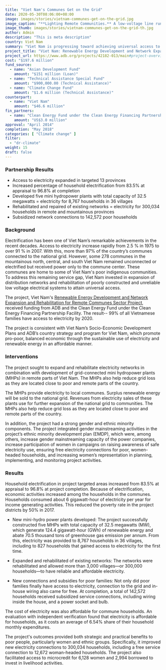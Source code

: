```yaml
---
title: "Viet Nam's Communes Get on the Grid"
date: 2020-05-30T08:06:00+08:00
image: images/stories/vietnam-communes-get-on-the-grid.jpg
image_caption: "**Lighting Remote Communities.** A low-voltage line runs through a commune road and has helped bring electricity into these poor communities where some of Viet Nam’s indigenous people live. Hundreds of thousands of households directly benefitted from the project."
image_thumb: images/stories/vietnam-communes-get-on-the-grid-th.jpg
author: Admin
description: "This is meta description"
country: Viet Nam
summary: "Viet Nam is progressing toward achieving universal access to electricity by 2020 after an ADB project with cofinancing from the Clean Energy Fund under Clean Energy Financing Partnership Facility helped provide hundreds of thousands of households with electricity and opened economic opportunities to the men and women of these communes."
project_title: "Viet Nam: Renewable Energy Development and Network Expansion and Rehabilitation for Remote Communes Sector Project"
project_url: https://www.adb.org/projects/42182-013/main#project-overview
cost: "$197.6 million"
fund_source: 
  - name: "Asian Development Fund"
    amount: "$151 million (Loan)"
  - name: "Technical Assistance Special Fund"
    amount: "$900,000.00 (Technical Assistance)"
  - name: "Climate Change Fund"
    amount: "$1.6 million (Technical Assistance)"
counterpart:
  - name: "Viet Nam"
    amount: "$46.6 million"
fin_partners: 
  - name: "Clean Energy Fund under the Clean Energy Financing Partnership Facility (Grant)"
    amount: "US$3.0 million"
approval: "April 2014"
completion: "May 2018"
categories: [ "Climate change" ]
filter:
  - "dr-climate"
weight: 15
draft: false
---
```


### Partnership Results

<ul class="dr-results">
  <li><i class="icon-check-circle"></i> Access to electricity expanded in targeted 13 provinces</li>
  <li><i class="icon-check-circle"></i> Increased  percentage of household electrification from 83.5% at appraisal to 96.8% at completion</li>
  <li><i class="icon-check-circle"></i> Developed five mini hydropower plants with total capacity of 32.5 megawatts = electricity for 8,767 households in 36 villages</li>
  <li><i class="icon-check-circle"></i> Rehabilitated and repaired of existing networks = electricity for 300,034 households in remote and mountainous provinces</li>
  <li><i class="icon-check-circle"></i> Subsidized network connections to 142,572 poor households </li>
</ul>

### Background

Electrification has been one of Viet Nam’s remarkable achievements in the recent decades. Access to electricity increase rapidly from 2.5 % in 1975 to over 91 % in 2007.  With this, more than 97% of the country’s communes connected to the national grid. However, some 278 communes in the mountainous north, central, and south Viet Nam remained unconnected or electrified but received power only to the commune center. These communes are home to some of Viet Nam's poor indigenous communities. To address this remaining service gap, Viet Nam invested in expansion of distribution networks and rehabilitation of poorly constructed and unreliable low voltage electrical systems to attain universal access.

The project, Viet Nam's [Renewable Energy Development and Network Expansion and Rehabilitation for Remote Communes Sector Project](https://www.adb.org/projects/documents/vie-42182-013-pcr), received funding from ADB and the Clean Energy Fund under the Clean Energy Financing Partnership Facility. The result-- 99% of all Vietnamese families have access to electricity by 2020.

The project is consistent with Viet Nam’s Socio-Economic Development Plans and ADB’s country strategy and program for Viet Nam, which promote pro-poor, balanced economic through the sustainable use of electricity and renewable energy in an affordable manner. 

### Interventions

The project sought to expand and rehabilitate electricity networks in combination with development of grid-connected mini hydropower plants (MHPs) in remote parts of Viet Nam.  The MHPs also help reduce grid loss as they are located close to poor and remote parts of the country. 

The MHPs provide electricity to local communes. Surplus renewable energy will be sold to the national grid. Revenues from electricity sales of these plants use for further expansion of the national grid to communities.  The MHPs also help reduce grid loss as they are located close to poor and remote parts of the country.

In addition, the project had a strong gender and ethnic minority components.  The project integrated gender mainstreaming activities in the project’s ethnic minority development plan (EMDP), which were, among others, increase gender mainstreaming capacity of the power companies, increase participation of women in campaigns on raising awareness of safe electricity use, ensuring free electricity connections for poor, women-headed households, and increasing women’s representation in planning, implementing, and monitoring project activities.

### Results

Household electrification in project targeted areas increased from 83.5% at appraisal to 96.8% at project completion. Because of electrification, economic activities increased among the households in the communes. Households consumed about 6 gigawatt-hour of electricity per year for income generating activities. This reduced the poverty rate in the project districts by 50% in 2017.

* New mini-hydro power plants developed: The project successfully constructed five MHPs with total capacity of 32.5 megawatts (MW), which generate 124.4 gigawatt-hour (GWh) of renewable energy and abate 70.5 thousand tons of greenhouse gas emission per annum. From this, electricity was provided to 8,767 households in 36 villages, including to 827 households that gained access to electricity for the first time.

* Expanded and rehabilitated of existing networks: The networks were rehabilitated and allowed more than 3,000 villages—or 300,000 households—to have reliable and affordable electricity.

* New connections and subsidies for poor families: Not only did poor families finally have access to electricity, connection to the grid and in-house wiring also came for free. At completion, a total of 142,572 households received subsidized service connections, including wiring inside the house, and a power socket and bulb.

The cost of electricity was also affordable for commune households. An evaluation with independent verification found that electricity is affordable for households, as it costs an average of 6.54% share of their household monthly expenditures. 

The project's outcomes provided both strategic and practical benefits to poor people, particularly women and ethnic groups. Specifically, it improved new electricity connections to 300,034 households, including a free service connection to 12,672 woman-headed households. The project also facilitated access to microcredit for 6,128 women and 2,994 borrowed to invest in livelihood activities. 